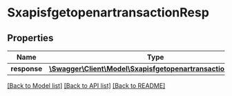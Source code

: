 # SxapisfgetopenartransactionResp

## Properties
Name | Type | Description | Notes
------------ | ------------- | ------------- | -------------
**response** | [**\Swagger\Client\Model\SxapisfgetopenartransactionResponse**](SxapisfgetopenartransactionResponse.md) |  | [optional] 

[[Back to Model list]](../README.md#documentation-for-models) [[Back to API list]](../README.md#documentation-for-api-endpoints) [[Back to README]](../README.md)


